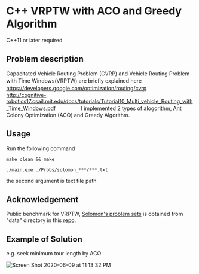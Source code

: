 # C++ VRPTW with ACO and Greedy Algorithm
C++11 or later required

## Problem description
Capacitated Vehicle Routing Problem (CVRP) and Vehicle Routing Problem with Time Windows(VRPTW) are briefly explained here
　　
https://developers.google.com/optimization/routing/cvrp
　　
http://cognitive-robotics17.csail.mit.edu/docs/tutorials/Tutorial10_Multi_vehicle_Routing_with_Time_Windows.pdf
　　
　　
I implemented 2 types of alogorithm, Ant Colony Optimization (ACO) and Greedy Algorithm.

## Usage
Run the following command

```make clean && make```

```./main.exe ./Probs/solomon_***/***.txt```

the second argument is text file path

## Acknowledgement
Public benchmark for VRPTW, [Solomon's problem sets](http://w.cba.neu.edu/~msolomon/problems.htm) is obtained from "data" directory in this [repo](https://github.com/DouYishun/vrp-espprc).

## Example of Solution
e.g. seek minimum tour length by ACO

![Screen Shot 2020-06-09 at 11 13 32 PM](https://user-images.githubusercontent.com/51239551/84159446-0a2a6680-aaa8-11ea-8249-51f29a33ae3c.png)
